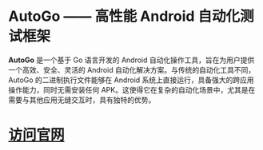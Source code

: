 # AutoGo —— 高性能 Android 自动化测试框架

**AutoGo** 是一个基于 Go 语言开发的 Android 自动化操作工具，旨在为用户提供一个高效、安全、灵活的 Android 自动化解决方案。与传统的自动化工具不同，AutoGo 的二进制执行文件能够在 Android 系统上直接运行，具备强大的跨应用操作能力，同时无需安装任何 APK。这使得它在复杂的自动化场景中，尤其是在需要与其他应用无缝交互时，具有独特的优势。

# [访问官网](https://autogo.cc)